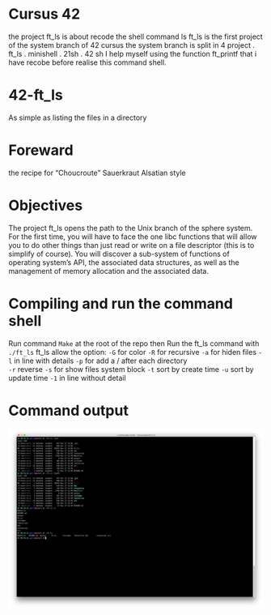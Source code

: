 # Cursus 42
the project ft_ls is about recode the shell command ls
ft_ls is the first project of the system branch of 42 cursus
the system branch is split in 4 project
. ft_ls
. minishell
. 21sh
. 42 sh
I help myself using the function ft_printf that i have recobe before realise this command shell.

# 42-ft_ls
As simple as listing the files in a directory

# Foreward
the recipe for “Choucroute” Sauerkraut Alsatian style

# Objectives
The project ft_ls opens the path to the Unix branch of the sphere system. For the first
time, you will have to face the one libc functions that will allow you to do other things
than just read or write on a file descriptor (this is to simplify of course). You will discover
a sub-system of functions of operating system’s API, the associated data structures, as
well as the management of memory allocation and the associated data.

# Compiling and run the command shell
Run command `Make` at the root of the repo then
Run the ft_ls command with `./ft_ls`
ft_ls allow the option:
`-G`	for color
`-R`	for recursive
`-a`	for hiden files
`-l`	in line with details
`-p`	for add a / after each directory	
`-r`	reverse
`-s`	for show files system block	
`-t`	sort by create time
`-u`	sort by update time
`-1`	in line without detail

# Command output
![Screenshot](ressources/img/ft_ls_example.png)
